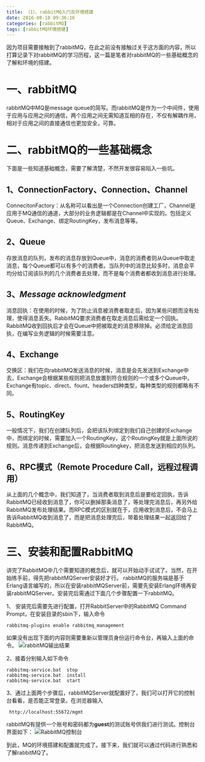 ```yaml
---
title: （1）、rabbitMQ入门及环境搭建
date: 2016-08-10 09:36:16
categories: [rabbitMQ]
tags: [rabbitMQ环境搭建]
---
```

因为项目需要接触到了rabbitMQ，在此之前没有接触过关于这方面的内容，所以打算记录下对rabbitMQ的学习历程，这一篇是笔者对rabbitMQ的一些基础概念的了解和环境的搭建。<!-- more -->

# 一、rabbitMQ

rabbitMQ中MQ是message queue的简写。而rabbitMQ是作为一个中间件，使用于应用与应用之间的通信，两个应用之间无需知道互相的存在，不仅有解耦作用，相对于应用之间的直接通信也更加安全，可靠。

# 二、rabbitMQ的一些基础概念

下面是一些知道基础概念，需要了解清楚，不然开发很容易陷入一些坑。

## 1、ConnectionFactory、Connection、Channel

ConnecitonFactory：从名称可以看出是一个Connection创建工厂，Channel是应用于MQ通信的通道，大部分的业务逻辑都是在Channel中实现的。包括定义Queue、Exchange、绑定RoutingKey，发布消息等等。

## 2、Queue

存放消息的队列，发布的消息存放到Queue中，消息的消费者则从Queue中取走消息，每个Queue都可以有多个的消费者。当队列中的消息比较多时，消息会平均分给订阅该队列的几个消费者去处理，而不是每个消费者都收到消息进行处理。

## 3、***Message acknowledgment***

消息回执：在使用的时候，为了防止消息被消费者取走后，因为某些问题而没有处理，使得消息丢失。RabbitMQ要求消费者在取走消息后需给定一个回执。RabbitMQ收到回执后才会在Queue中把被取走的消息移除掉。必须给定消息回执，在编写业务逻辑的时候需要注意。

## 4、Exchange

交换区：我们在向rabbitMQ发送消息的时候，消息是会先发送到Exchange中去，Exchange会根据某些规则把消息放置到符合规则的一个或多个Queue中。Exchange有topic、direct、fount、headers四种类型，每种类型的规则都略有不同。

## 5、RoutingKey

一般情况下，我们在创建队列后，会把该队列绑定到我们自己创建的Exchange中，而绑定的时候，需要加入一个RoutingKey，这个RoutingKey就是上面所说的规则。消息传递到Exchange后，会根据Routingkey，把消息发送到相应的队列。

## 6、RPC模式（Remote Procedure Call，远程过程调用）

从上面的几个概念中，我们知道了，当消费者取到消息后是要给定回执，告诉RabbitMQ已经收到消息了，你可以删掉那条消息了，等处理完消息后，再另外给RabbitMQ发布处理结果。而RPC模式的区别就在于，应用收到消息后，不会马上告诉RabbitMQ收到消息了，而是把消息处理完后，带着处理结果一起返回给了RabbitMQ。

# 三、安装和配置RabbitMQ

讲完了RabbitMQ中几个需要知道的概念后，就可以开始动手试试了。当然，在开始练手前，得先把rabbitMQServer安装好才行。
rabbitMQ的服务端是基于Erlang语言编写的，所以在安装rabbitMQServer前，需要先安装Erlang环境再安装rabbitMQServer。安装完后需通过下面几个步骤配置一下rabbitMQ。

1、 安装完后需要先进行配置，打开RabbitServer中的RabbitMQ Command Prompt，在安装目录的sbin下，输入命令

```
rabbitmq-plugins enable rabbitmq_management    
```
如果没有出现下面的内容则需要重新以管理员身份运行命令台，再输入上面的命令。
![rabbitMQ输出结果](http://obl32g9cf.bkt.clouddn.com/rabbitMQ%E5%91%BD%E4%BB%A4%E8%A1%8C.png)

2、接着分别输入如下命令

```
rabbitmq-service.bat  stop
rabbitmq-service.bat  install
rabbitmq-service.bat  start
```
3、通过上面两个步骤后，rabbitMQServer就配置好了，我们可以打开它的控制台看看，是否能正常登录。在浏览器输入
```
 http://localhost:55672/mgmt    
```
rabbitMQ有提供一个账号和密码都为**guest**的测试账号供我们进行测试。控制台界面如下：
![RabbitMQ控制台](http://obl32g9cf.bkt.clouddn.com/rabbitMQ%E6%8E%A7%E5%88%B6%E5%8F%B0.png)

到此，MQ的环境搭建和配置就完成了。接下来，我们就可以通过代码进行熟悉和了解rabbitMQ了。
